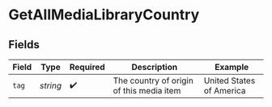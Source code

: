 # GetAllMediaLibraryCountry


## Fields

| Field                                    | Type                                     | Required                                 | Description                              | Example                                  |
| ---------------------------------------- | ---------------------------------------- | ---------------------------------------- | ---------------------------------------- | ---------------------------------------- |
| `tag`                                    | *string*                                 | :heavy_check_mark:                       | The country of origin of this media item | United States of America                 |